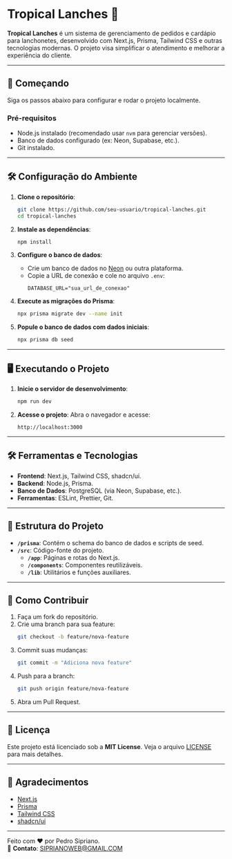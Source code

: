 # Tropical Lanches 🍔

**Tropical Lanches** é um sistema de gerenciamento de pedidos e cardápio para lanchonetes, desenvolvido com Next.js, Prisma, Tailwind CSS e outras tecnologias modernas. O projeto visa simplificar o atendimento e melhorar a experiência do cliente.

---

## 🚀 Começando

Siga os passos abaixo para configurar e rodar o projeto localmente.

### Pré-requisitos

- Node.js instalado (recomendado usar `nvm` para gerenciar versões).
- Banco de dados configurado (ex: Neon, Supabase, etc.).
- Git instalado.

---

## 🛠 Configuração do Ambiente

1. **Clone o repositório**:
   ```bash
   git clone https://github.com/seu-usuario/tropical-lanches.git
   cd tropical-lanches
   ```

2. **Instale as dependências**:
   ```bash
   npm install
   ```

3. **Configure o banco de dados**:
   - Crie um banco de dados no [Neon](https://console.neon.tech/) ou outra plataforma.
   - Copie a URL de conexão e cole no arquivo `.env`:
     ```env
     DATABASE_URL="sua_url_de_conexao"
     ```

4. **Execute as migrações do Prisma**:
   ```bash
   npx prisma migrate dev --name init
   ```

5. **Popule o banco de dados com dados iniciais**:
   ```bash
   npx prisma db seed
   ```

---

## 🖥 Executando o Projeto

1. **Inicie o servidor de desenvolvimento**:
   ```bash
   npm run dev
   ```

2. **Acesse o projeto**:
   Abra o navegador e acesse:
   ```
   http://localhost:3000
   ```

---

## 🛠 Ferramentas e Tecnologias

- **Frontend**: Next.js, Tailwind CSS, shadcn/ui.
- **Backend**: Node.js, Prisma.
- **Banco de Dados**: PostgreSQL (via Neon, Supabase, etc.).
- **Ferramentas**: ESLint, Prettier, Git.

---

## 📂 Estrutura do Projeto

- **`/prisma`**: Contém o schema do banco de dados e scripts de seed.
- **`/src`**: Código-fonte do projeto.
  - **`/app`**: Páginas e rotas do Next.js.
  - **`/components`**: Componentes reutilizáveis.
  - **`/lib`**: Utilitários e funções auxiliares.

---

## 🧩 Como Contribuir

1. Faça um fork do repositório.
2. Crie uma branch para sua feature:
   ```bash
   git checkout -b feature/nova-feature
   ```
3. Commit suas mudanças:
   ```bash
   git commit -m "Adiciona nova feature"
   ```
4. Push para a branch:
   ```bash
   git push origin feature/nova-feature
   ```
5. Abra um Pull Request.

---

## 📝 Licença

Este projeto está licenciado sob a **MIT License**. Veja o arquivo [LICENSE](LICENSE) para mais detalhes.

---

## 🙏 Agradecimentos

- [Next.js](https://nextjs.org/)
- [Prisma](https://prisma.io/)
- [Tailwind CSS](https://tailwindcss.com/)
- [shadcn/ui](https://ui.shadcn.com/)

---

Feito com ❤️ por Pedro Sipriano.  
📧 **Contato**: SIPRIANOWEB@GMAIL.COM 
